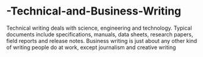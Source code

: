 # -Technical-and-Business-Writing
Technical writing deals with science, engineering and technology. Typical documents include specifications, manuals, data sheets, research papers, field reports and release notes. Business writing is just about any other kind of writing people do at work, except journalism and creative writing
